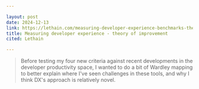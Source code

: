 ```yaml
---

layout: post
date: 2024-12-13
link: https://lethain.com/measuring-developer-experience-benchmarks-theory-of-improvement/
title: Measuring developer experience - theory of improvement
cited: Lethain

---
```


> Before testing my four new criteria against recent developments in the developer productivity space, I wanted to do a bit of Wardley mapping to better explain where I've seen challenges in these tools, and why I think DX's approach is relatively novel.